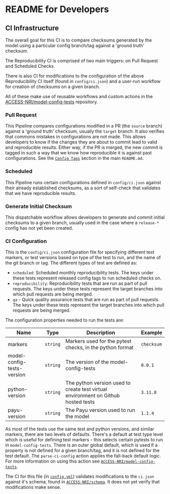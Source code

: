 # README for Developers

## CI Infrastructure

The overall goal for this CI is to compare checksums generated by the model using a particular config branch/tag against a 'ground truth' checksum.

The Reproducibility CI is comprised of two main triggers: on Pull Request and Scheduled Checks.

There is also CI for modifications to the configuration of the above Reproducibility CI itself (found in `config/ci.json`) and a user-run workflow for creation of checksums on a given branch.

All of these make use of reusable workflows and custom actions in the [ACCESS-NRI/model-config-tests](https://github.com/ACCESS-NRI/model-config-tests) repository.

### Pull Request

This Pipeline compares configurations modified in a PR (the `source` branch) against a 'ground truth' checksum, usually the `target` branch. It also verifies that commons mistakes in configurations are not made. This allows developers to know if the changes they are about to commit lead to valid and reproducible results. Either way, if the PR is merged, the new commit is tagged in such a way that we know how reproducible it is against past configurations. See the [`Config Tags`](README.md#config-tags) section in the main `README.md`.

### Scheduled

This Pipeline runs certain configurations defined in `config/ci.json` against their already established checksums, as a sort of self-check that validates that we have reproducible results.

### Generate Initial Checksum

This dispatchable workflow allows developers to generate and commit initial checksums to a given branch, usually used in the case where a `release-*` config has not yet been created.

### CI Configuration

This is the `config/ci.json` configuration file for specifying different test markers, or test versions based on type of the test to run, and the name of the git branch or tag. The different types of test are defined as:

- `scheduled`: Scheduled monthly reproducibility tests. The keys under these tests represent released config tags to run scheduled checks on.
- `reproducibility`: Reproducibility tests that are run as part of pull requests. The keys under these tests represent the target branches into which pull requests are being merged.
- `qa` - Quick quality assurance tests that are run as part of pull requests. The keys under these tests represent the target branches into which pull requests are being merged.

The configuration properties needed to run the tests are:

| Name | Type | Description |  Example |
| ---- | ---- | ----------- | -------- |
| markers | `string` | Markers used for the pytest checks, in the python format | `checksum` |
| model-config-tests-version | `string` | The version of the model-config-tests | `0.0.1` |
| python-version | `string` | The python version used to create test virtual environment on Github hosted tests | `3.11.0` |
| payu-version | `string` | The Payu version used to run the model | `1.1.4` |

As most of the tests use the same test and python versions, and similar markers, there are two levels of defaults. There's a default at test type level which is useful for defining test markers - this selects certain pytests to run in `model-config-tests`. There is an outer global default, which is used if a property is not defined for a given branch/tag, and it is not defined for the test default. The `parse-ci-config` action applies the fall-back default logic. For more information on using this action see [`ACCESS-NRI/model-config-tests`](https://github.com/ACCESS-NRI/model-config-tests/).

The CI for this file (in [`config.yml`](./.github/workflows/config.yml)) validates modifications to the `ci.json` against it's schema, found in [`ACCESS-NRI/schema`](https://github.com/ACCESS-NRI/schema). It does not yet verify that modifications make sense.

